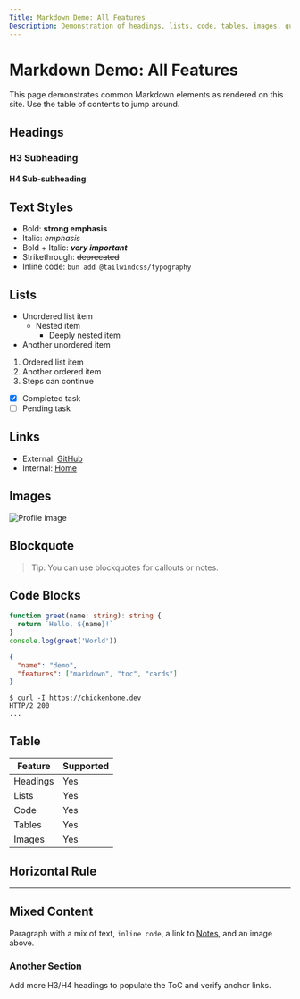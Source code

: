 ```yaml
---
Title: Markdown Demo: All Features
Description: Demonstration of headings, lists, code, tables, images, quotes, and more.
---
```


# Markdown Demo: All Features

This page demonstrates common Markdown elements as rendered on this site. Use the table of contents to jump around.

## Headings

### H3 Subheading

#### H4 Sub-subheading

## Text Styles

- Bold: **strong emphasis**
- Italic: _emphasis_
- Bold + Italic: **_very important_**
- Strikethrough: ~~deprecated~~
- Inline code: `bun add @tailwindcss/typography`

## Lists

- Unordered list item
  - Nested item
    - Deeply nested item
- Another unordered item

1. Ordered list item
2. Another ordered item
3. Steps can continue

- [x] Completed task
- [ ] Pending task

## Links

- External: [GitHub](https://github.com)
- Internal: [Home](/)

## Images

![Profile image](/profile.png)

## Blockquote

> Tip: You can use blockquotes for callouts or notes.

## Code Blocks

```ts
function greet(name: string): string {
  return `Hello, ${name}!`
}
console.log(greet('World'))
```

```json
{
  "name": "demo",
  "features": ["markdown", "toc", "cards"]
}
```

```
$ curl -I https://chickenbone.dev
HTTP/2 200
...
```

## Table

| Feature   | Supported |
|-----------|-----------|
| Headings  | Yes       |
| Lists     | Yes       |
| Code      | Yes       |
| Tables    | Yes       |
| Images    | Yes       |

## Horizontal Rule

---

## Mixed Content

Paragraph with a mix of text, `inline code`, a link to [Notes](/notes), and an image above.

### Another Section

Add more H3/H4 headings to populate the ToC and verify anchor links.

